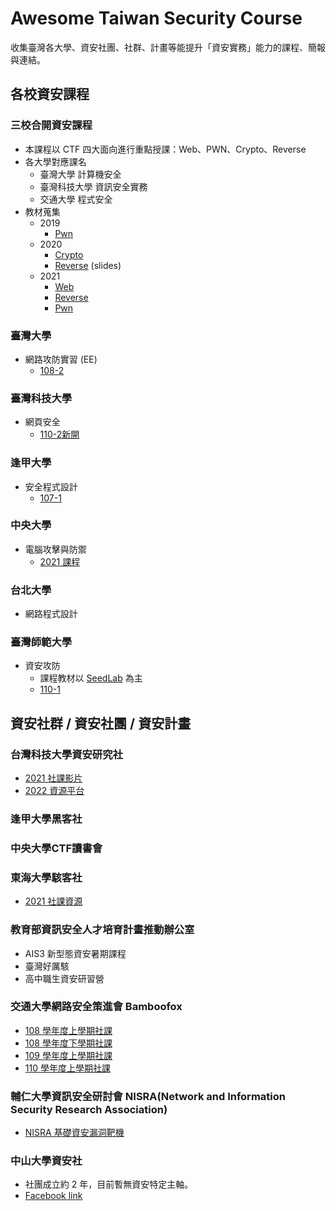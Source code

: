 # Awesome Taiwan Security Course
收集臺灣各大學、資安社團、社群、計畫等能提升「資安實務」能力的課程、簡報與連結。


## 各校資安課程

### 三校合開資安課程
  - 本課程以 CTF 四大面向進行重點授課：Web、PWN、Crypto、Reverse
  - 各大學對應課名
    - 臺灣大學 計算機安全
    - 臺灣科技大學 資訊安全實務
    - 交通大學 程式安全
  - 教材蒐集
    - 2019
      - [Pwn](https://github.com/yuawn/NTU-Computer-Security)
    - 2020
      - [Crypto](https://github.com/oalieno/Crypto-Course)
      - [Reverse](https://speakerdeck.com/terrynini) (slides)
    - 2021
      - [Web](https://github.com/splitline/How-to-Hack-Websites)
      - [Reverse](https://github.com/LJP-TW/NYCU-Secure-Programming)
      - [Pwn](https://github.com/u1f383/Software-Security-2021)

### 臺灣大學
- 網路攻防實習 (EE)
  - [108-2](http://nol.ntu.edu.tw/nol/coursesearch/print_table.php?course_id=921%20U2660&class=&dpt_code=9210&ser_no=17389&semester=108-2&lang=CH) 

### 臺灣科技大學
- 網頁安全
  - [110-2新開](https://github.com/fei3363/WebSecurityCourse)

### 逢甲大學
- 安全程式設計
  - [107-1](https://github.com/123ojp/107SecureCodingTA)

### 中央大學
- 電腦攻擊與防禦
  -  [2021 課程](https://staff.csie.ncu.edu.tw/hsufh/COURSES/FALL2021/attackdefense.html)

### 台北大學
- 網路程式設計

### 臺灣師範大學
- 資安攻防
  - 課程教材以 [SeedLab](https://seedsecuritylabs.org/labs.html) 為主 
  - [110-1](https://sites.google.com/gapps.ntnu.edu.tw/neokent/teaching/2021fall-information-security-a-hands-on-approach?authuser=0)

## 資安社群 / 資安社團 / 資安計畫

### 台灣科技大學資安研究社
- [2021 社課影片](https://www.youtube.com/watch?v=6WpsrWXyS6U&list=PLHP-B3mcSY_5r5AJsZyTZLwjX9z8v_b5x&index=11&ab_channel=NTUSTISC%EF%BC%8D%E5%8F%B0%E7%A7%91%E5%A4%A7%E8%B3%87%E8%A8%8A%E5%AE%89%E5%85%A8%E7%A0%94%E7%A9%B6%E7%A4%BE)
- [2022 資源平台](https://ntusthack.feifei.tw/)

### 逢甲大學黑客社

### 中央大學CTF讀書會

### 東海大學駭客社
- [2021 社課資源](https://github.com/jonafk555/2021Thu_Hackers_Club_WebSec)

### 教育部資訊安全人才培育計畫推動辦公室
- AIS3 新型態資安暑期課程
- 臺灣好厲駭
- 高中職生資安研習營

### 交通大學網路安全策進會 Bamboofox
- [108 學年度上學期社課](https://bamboofox.cs.nctu.edu.tw/courses/7/materials)
- [108 學年度下學期社課](https://bamboofox.cs.nctu.edu.tw/courses/9/materials)
- [109 學年度上學期社課](https://bamboofox.cs.nctu.edu.tw/courses/12/materials)
- [110 學年度上學期社課](https://bamboofox.cs.nctu.edu.tw/courses/13/materials)

### 輔仁大學資訊安全研討會 NISRA(Network and Information Security Research Association)
- [NISRA 基礎資安漏洞靶機](https://github.com/N15RA/nisra-target-drone)

### 中山大學資安社
- 社團成立約 2 年，目前暫無資安特定主軸。
- [Facebook link](https://www.facebook.com/nsysuisc/)

